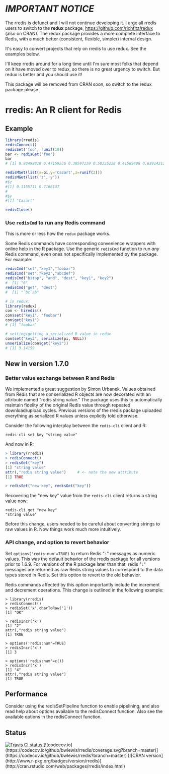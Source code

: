# *IMPORTANT NOTICE*

The rredis is defunct and I will not continue developing it.  I urge all rredis
users to switch to the **redux** package, https://github.com/richfitz/redux
(also on CRAN). The redux package provides a more complete interface to Redis,
with a much better (consistent, flexible, simpler) internal design.

It's easy to convert projects that rely on rredis to use redux. See the
examples below.

I'll keep rredis around for a long time until I'm sure most folks that depend
on it have moved over to redux, so there is no great urgency to switch. But
redux is better and you should use it!

This package will be removed from CRAN soon, so switch to the redux package please.

# rredis: An R client for Redis

## Example

```R
library(rredis)
redisConnect()
redisSet('foo', runif(10))
bar <- redisGet('foo')
bar
# [1] 0.93499818 0.47159536 0.30597259 0.58325228 0.41589498 0.63914212 0.34658694 0.08633471 0.18111369 0.15763507

redisMSet(list(x=pi,y='Cazart',z=runif(2)))
redisMGet(list('z','y'))
#$z
#[1] 0.1155711 0.7166137
#
#$y
#[1] "Cazart"

redisClose()
```


### Use `redisCmd` to run any Redis command

This is more or less how the `redux` package works.

Some Redis commands have corresponding convenience wrappers with online
help in the R package. Use the generic `redisCmd` function to run _any_
Redis command, even ones not specifically implemented by the package.
For example:

```r
redisCmd("set","key1","foobar")
redisCmd("set","key2","abcdef")
redisCmd("bitop", "and", "dest", "key1", "key2")
#  [1] "6"
redisCmd("get", "dest")
#  [1] "`bc`ab"

# in redux:
library(redux)
con <- hiredis()
con$set("key1", "foobar")
con$get("key1")
# [1] "foobar"

# setting/getting a serialized R value in redux
con$set("key2", serialize(pi, NULL))
unserialize(con$get("key2"))
# [1] 3.14159
```

## New in version 1.7.0

### Better value exchange between R and Redis

We implemented a great suggestion by Simon Urbanek. Values obtained from Redis
that are *not* serialized R objects are now decorated with an attribute named
"redis string value." The package uses this to automatically maintain fidelity
of the original Redis value through repeated download/upload cycles. Previous
versions of the rredis package uploaded everything as serialized R values
unless explictly told otherwise.

Consider the following interplay between the `redis-cli` client and R:

```
redis-cli set key "string value"
```
And now in R:
```r
> library(rredis)
> redisConnect()
> redisGet("key")
[1] "string value"
attr(,"redis string value")     # <- note the new attribute
[1] TRUE

> redisSet("new key", redisGet("key"))
```
Recovering the "new key" value from the `redis-cli` client returns a string
value now:
```
redis-cli get "new key"
"string value"
```
Before this change, users needed to be careful about converting strings to
raw values in R. Now things work much more intuitively.

### API change, and option to revert behavior

Set `options('redis:num'=TRUE)` to return
Redis "`:`" messages as numeric values. This was the default behavior
of the rredis package for all versions prior to 1.6.9. For versions
of the R package later than that, redis "`:`" messages are returned
as raw Redis string values to correspond to the data types stored in Redis.
Set this option to revert to the old behavior.

Redis commands affected by this option importantly include the increment
and decrement operations. This change is outlined in the following example:
```
> library(rredis)
> redisConnect()
> redisSet('x',charToRaw('1'))
[1] "OK"

> redisIncr('x')
[1] "2"
attr(,"redis string value")
[1] TRUE

> options('redis:num'=TRUE)
> redisIncr('x')
[1] 3

> options('redis:num'=c())
> redisIncr('x')
[1] "4"
attr(,"redis string value")
[1] TRUE
```


## Performance

Consider using the redisSetPipeline function to enable pipelining, and also
read help about options available to the redisConnect function.  Also see the
available options in the redisConnect function.

## Status
<a href="https://travis-ci.org/bwlewis/rredis">
<img src="https://travis-ci.org/bwlewis/rredis.svg?branch=master" alt="Travis CI status"></img>
</a>
[![codecov.io](https://codecov.io/github/bwlewis/rredis/coverage.svg?branch=master)](https://codecov.io/github/bwlewis/rredis?branch=master)
[![CRAN version](http://www.r-pkg.org/badges/version/rredis)](http://cran.rstudio.com/web/packages/rredis/index.html)
